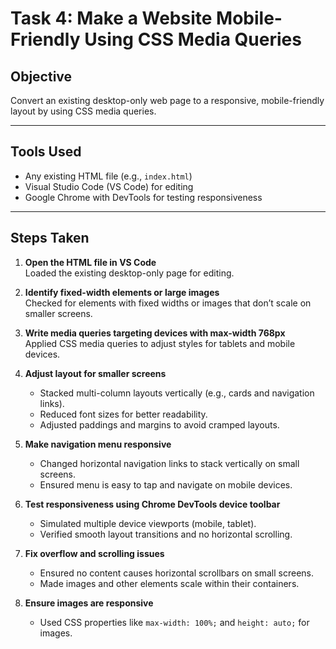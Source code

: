 # Task 4: Make a Website Mobile-Friendly Using CSS Media Queries

## Objective
Convert an existing desktop-only web page to a responsive, mobile-friendly layout by using CSS media queries.

---

## Tools Used
- Any existing HTML file (e.g., `index.html`)
- Visual Studio Code (VS Code) for editing
- Google Chrome with DevTools for testing responsiveness

---

## Steps Taken

1. **Open the HTML file in VS Code**  
   Loaded the existing desktop-only page for editing.

2. **Identify fixed-width elements or large images**  
   Checked for elements with fixed widths or images that don’t scale on smaller screens.

3. **Write media queries targeting devices with max-width 768px**  
   Applied CSS media queries to adjust styles for tablets and mobile devices.

4. **Adjust layout for smaller screens**  
   - Stacked multi-column layouts vertically (e.g., cards and navigation links).  
   - Reduced font sizes for better readability.  
   - Adjusted paddings and margins to avoid cramped layouts.

5. **Make navigation menu responsive**  
   - Changed horizontal navigation links to stack vertically on small screens.  
   - Ensured menu is easy to tap and navigate on mobile devices.

6. **Test responsiveness using Chrome DevTools device toolbar**  
   - Simulated multiple device viewports (mobile, tablet).  
   - Verified smooth layout transitions and no horizontal scrolling.

7. **Fix overflow and scrolling issues**  
   - Ensured no content causes horizontal scrollbars on small screens.  
   - Made images and other elements scale within their containers.

8. **Ensure images are responsive**  
   - Used CSS properties like `max-width: 100%;` and `height: auto;` for images.


